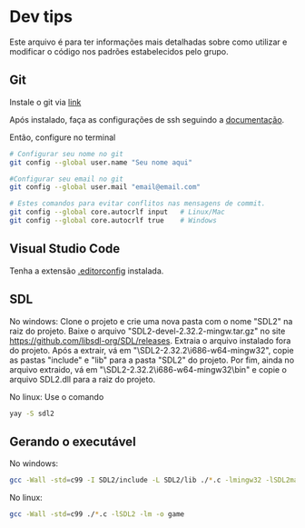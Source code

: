 # Dev tips

Este arquivo é para ter informações mais detalhadas sobre
  como utilizar e modificar o código nos padrões estabelecidos pelo grupo.

## Git

Instale o git via [link](https://git-scm.com/downloads)

Após instalado, faça as configurações de ssh seguindo a [documentação](https://docs.github.com/pt/authentication/connecting-to-github-with-ssh/generating-a-new-ssh-key-and-adding-it-to-the-ssh-agent).

Então, configure no terminal

```bash
# Configurar seu nome no git
git config --global user.name "Seu nome aqui"

#Configurar seu email no git
git config --global user.mail "email@email.com"

# Estes comandos para evitar conflitos nas mensagens de commit.
git config --global core.autocrlf input   # Linux/Mac
git config --global core.autocrlf true    # Windows
```

## Visual Studio Code

Tenha a extensão [.editorconfig](https://marketplace.visualstudio.com/items?itemName=EditorConfig.EditorConfig) instalada.

## SDL

No windows:
Clone o projeto e crie uma nova pasta com o nome "SDL2" na raiz do projeto. Baixe o arquivo "SDL2-devel-2.32.2-mingw.tar.gz" no site https://github.com/libsdl-org/SDL/releases. Extraia o arquivo instalado fora do projeto. Após a extrair, vá em "\SDL2-2.32.2\i686-w64-mingw32", copie as pastas "include" e "lib" para a pasta "SDL2" do projeto. Por fim, ainda no arquivo extraido, vá em "\SDL2-2.32.2\i686-w64-mingw32\bin" e copie o arquivo SDL2.dll para a raiz do projeto.

No linux:
Use o comando 
```bash
yay -S sdl2
```

## Gerando o executável

No windows: 
```bash
gcc -Wall -std=c99 -I SDL2/include -L SDL2/lib ./*.c -lmingw32 -lSDL2main -lSDL2 -lm -o game
```

No linux:
```bash
gcc -Wall -std=c99 ./*.c -lSDL2 -lm -o game
```
